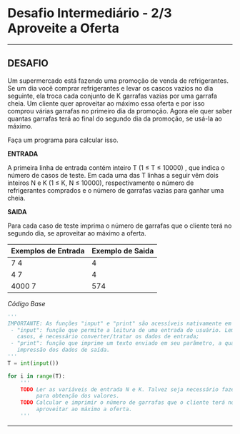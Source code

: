 # **Desafio Intermediário - 2/3 Aproveite a Oferta**
---

## **DESAFIO**

Um supermercado está fazendo uma promoção de venda de refrigerantes. Se um dia você comprar refrigerantes e levar os cascos vazios no dia seguinte, ela troca cada conjunto de K garrafas vazias  por uma garrafa cheia. Um cliente quer aproveitar ao máximo essa oferta e por isso comprou várias garrafas no primeiro dia da promoção. Agora ele quer saber quantas garrafas terá ao final do segundo dia da promoção, se usá-la ao máximo.

Faça um programa para calcular isso.

**ENTRADA**

A primeira linha de entrada contém inteiro T (1 ≤ T ≤ 10000) , que indica o número de casos de teste. Em cada uma das T linhas a seguir vêm dois inteiros N e K (1 ≤ K, N ≤ 10000),  respectivamente o número de refrigerantes comprados e o número de garrafas vazias para ganhar uma cheia.

**SAIDA**

Para cada caso de teste imprima o número de garrafas que o cliente terá no segundo dia, se aproveitar ao máximo a oferta.

|Exemplos de Entrada | Exemplo de Saida |
|--------------------|------------------|
|7 4 | 4 |
|4 7 | 4 |
|4000 7 | 574 |

*Código Base*

~~~py
''' 
IMPORTANTE: As funções "input" e "print" são acessíveis nativamente em Python, onde:  
 - "input": função que permite a leitura de uma entrada do usuário. Lembre-se que, em alguns 
   casos, é necessário converter/tratar os dados de entrada; 
 - "print": função que imprime um texto enviado em seu parâmetro, a qual é essencial para a 
   impressão dos dados de saída. 
'''
T = int(input())

for i in range(T):
    ''' 
    TODO Ler as variáveis de entrada N e K. Talvez seja necessário fazer um "split" na linha 
         para obtenção dos valores.
    TODO Calcular e imprimir o número de garrafas que o cliente terá no segundo dia, se 
         aproveitar ao máximo a oferta.
    '''
~~~

---
